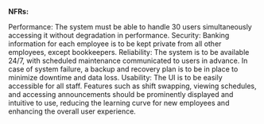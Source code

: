 **NFRs:**

Performance: The system must be able to handle 30 users simultaneously accessing it without degradation in performance. 
Security: Banking information for each employee is to be kept private from all other employees, except bookkeepers. 
Reliability: The system is to be available 24/7, with scheduled maintenance communicated to users in advance. In case of system failure, a backup and recovery plan is to be in place to minimize downtime and data loss. 
Usability: The UI is to be easily accessible for all staff. Features such as shift swapping, viewing schedules, and accessing announcements should be prominently displayed and intuitive to use, reducing the learning curve for new employees and enhancing the overall user experience. 
